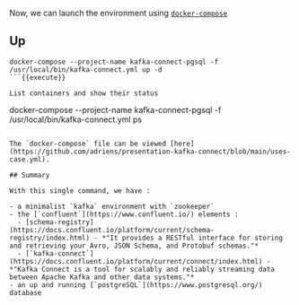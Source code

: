 
Now, we can launch the environment using [`docker-compose`](https://docs.docker.com/compose/)

## Up

```
docker-compose --project-name kafka-connect-pgsql -f /usr/local/bin/kafka-connect.yml up -d
```{{execute}}

List containers and show their status

```
docker-compose --project-name kafka-connect-pgsql -f /usr/local/bin/kafka-connect.yml ps
```{{execute}}

The `docker-compose` file can be viewed [here](https://github.com/adriens/presentation-kafka-connect/blob/main/uses-case.yml).

## Summary

With this single command, we have :

- a minimalist `kafka` environment with `zookeeper`
- the [`confluent`](https://www.confluent.io/) elements :
  - [schema-registry](https://docs.confluent.io/platform/current/schema-registry/index.html) - *"It provides a RESTful interface for storing and retrieving your Avro, JSON Schema, and Protobuf schemas."*
  - [`kafka-connect`](https://docs.confluent.io/platform/current/connect/index.html) - *"Kafka Connect is a tool for scalably and reliably streaming data between Apache Kafka and other data systems."*
- an up and running [`postgreSQL`](https://www.postgresql.org/) database